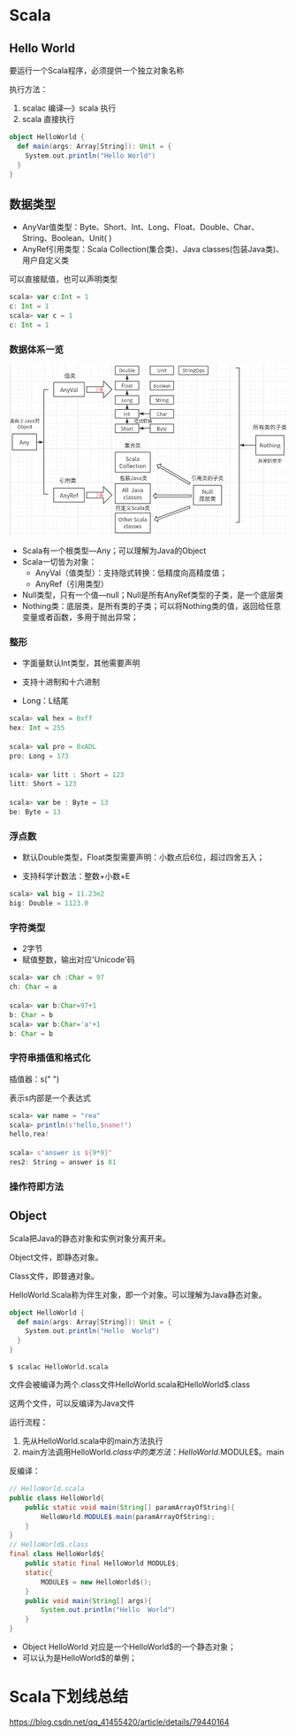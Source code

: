 # Scala

## Hello World

要运行一个Scala程序，必须提供一个独立对象名称

执行方法：

1. scalac 编译—》scala 执行
2. scala 直接执行

```scala
object HelloWorld {
  def main(args: Array[String]): Unit = {
    System.out.println("Hello World")
  }
}
```

## 数据类型

- AnyVar值类型：Byte、Short、Int、Long、Float、Double、Char、String、Boolean、Unit( )
- AnyRef引用类型：Scala Collection(集合类)、Java classes(包装Java类)、用户自定义类

可以直接赋值，也可以声明类型

```scala
scala> var c:Int = 1
c: Int = 1
scala> var c = 1
c: Int = 1
```

### 数据体系一览

![](./image/DataType.png)

- Scala有一个根类型—Any；可以理解为Java的Object
- Scala一切皆为对象：
  - AnyVal（值类型）：支持隐式转换：低精度向高精度值；
  - AnyRef（引用类型）
- Null类型，只有一个值—null；Null是所有AnyRef类型的子类，是一个底层类
- Nothing类：底层类，是所有类的子类；可以将Nothing类的值，返回给任意变量或者函数，多用于抛出异常；

### 整形

- 字面量默认Int类型，其他需要声明

- 支持十进制和十六进制

- Long：L结尾

```scala
scala> val hex = 0xff
hex: Int = 255

scala> val pro = 0xADL
pro: Long = 173

scala> var litt : Short = 123
litt: Short = 123

scala> var be : Byte = 13
be: Byte = 13
```

### 浮点数

- 默认Double类型，Float类型需要声明：小数点后6位，超过四舍五入；

- 支持科学计数法：整数+小数+E

```scala
scala> val big = 11.23e2
big: Double = 1123.0
```

### 字符类型

- 2字节
- 赋值整数，输出对应'Unicode'码

```scala
scala> var ch :Char = 97
ch: Char = a

scala> var b:Char=97+1
b: Char = b
scala> var b:Char='a'+1
b: Char = b
```

### 字符串插值和格式化

插值器：s(" ")

表示s内部是一个表达式

```scala
scala> var name = "rea"
scala> println(s"hello,$name!")
hello,rea!

scala> s"answer is ${9*9}"
res2: String = answer is 81
```

### 操作符即方法



## Object

Scala把Java的静态对象和实例对象分离开来。

Object文件，即静态对象。

Class文件，即普通对象。

HelloWorld.Scala称为伴生对象，即一个对象。可以理解为Java静态对象。

```scala
object HelloWorld {
  def main(args: Array[String]): Unit = {
    System.out.println("Hello  World")
  }
}
```

```shell
$ scalac HelloWorld.scala
```

文件会被编译为两个.class文件HelloWorld.scala和HelloWorld$.class

这两个文件，可以反编译为Java文件

运行流程：

1. 先从HelloWorld.scala中的main方法执行
2. main方法调用HelloWorld$.class中的类方法：HelloWorld$.MODULE$。main

反编译：

```java
// HelloWorld.scala
public class HelloWorld{
    public static void main(String[] paramArrayOfString){
        HelloWorld.MODULE$.main(paramArrayOfString);
    }
}
// HelloWorld$.class
final class HelloWorld${
    public static final HelloWorld MODULE$;
    static{
        MODULE$ = new HelloWorld$();
    }
    public void main(String[] args){
        System.out.println("Hello  World")
    }
}
```

- Object HelloWorld 对应是一个HelloWorld$的一个静态对象；
- 可以认为是HelloWorld$的单例；





# Scala下划线总结

https://blog.csdn.net/qq_41455420/article/details/79440164



















